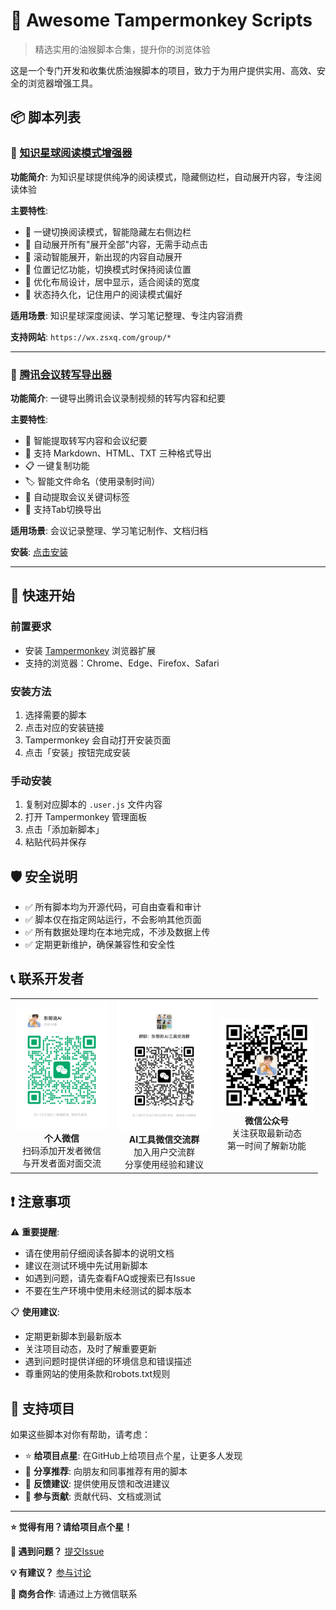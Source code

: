 # 🎯 Awesome Tampermonkey Scripts

> 精选实用的油猴脚本合集，提升你的浏览体验

这是一个专门开发和收集优质油猴脚本的项目，致力于为用户提供实用、高效、安全的浏览器增强工具。

## 📦 脚本列表

### 📖 [知识星球阅读模式增强器](ZsxqReadingMode)

**功能简介**: 为知识星球提供纯净的阅读模式，隐藏侧边栏，自动展开内容，专注阅读体验

**主要特性**:
- 🎯 一键切换阅读模式，智能隐藏左右侧边栏
- 📖 自动展开所有"展开全部"内容，无需手动点击
- 🔄 滚动智能展开，新出现的内容自动展开
- 📍 位置记忆功能，切换模式时保持阅读位置
- 🎨 优化布局设计，居中显示，适合阅读的宽度
- 💾 状态持久化，记住用户的阅读模式偏好

**适用场景**: 知识星球深度阅读、学习笔记整理、专注内容消费

**支持网站**: `https://wx.zsxq.com/group/*`

---

### 🎥 [腾讯会议转写导出器](TencentMeetingTranscriptExporter)

**功能简介**: 一键导出腾讯会议录制视频的转写内容和纪要

**主要特性**:
- 📝 智能提取转写内容和会议纪要
- 🎯 支持 Markdown、HTML、TXT 三种格式导出
- 📋 一键复制功能
- 🏷️ 智能文件命名（使用录制时间）
- 🔖 自动提取会议关键词标签
- 🔄 支持Tab切换导出

**适用场景**: 会议记录整理、学习笔记制作、文档归档

**安装**: [点击安装](https://greasyfork.org/zh-CN/scripts/540670-%E8%85%BE%E8%AE%AF%E4%BC%9A%E8%AE%AE%E8%BD%AC%E5%86%99%E7%BA%AA%E8%A6%81%E5%AF%BC%E5%87%BA%E7%A5%9E%E5%99%A8-tencent-meeting-transcript-exporter)

---

## 🚀 快速开始

### 前置要求
- 安装 [Tampermonkey](https://www.tampermonkey.net/) 浏览器扩展
- 支持的浏览器：Chrome、Edge、Firefox、Safari

### 安装方法
1. 选择需要的脚本
2. 点击对应的安装链接
3. Tampermonkey 会自动打开安装页面
4. 点击「安装」按钮完成安装

### 手动安装
1. 复制对应脚本的 `.user.js` 文件内容
2. 打开 Tampermonkey 管理面板
3. 点击「添加新脚本」
4. 粘贴代码并保存

## 🛡️ 安全说明

- ✅ 所有脚本均为开源代码，可自由查看和审计
- ✅ 脚本仅在指定网站运行，不会影响其他页面
- ✅ 所有数据处理均在本地完成，不涉及数据上传
- ✅ 定期更新维护，确保兼容性和安全性

## 📞 联系开发者

<table>
<tr>
<td align="center">
<img src="assets/东哥说AI_wechat.png" alt="个人微信：donggeai02" width="150"/><br/>
<strong>个人微信</strong><br/>
扫码添加开发者微信<br/>
与开发者面对面交流
</td>
<td align="center">
<img src="assets/东哥说AI_ai_tools_wechat_group.png" alt="微信交流群：实用工具分享" width="150"/><br/>
<strong>AI工具微信交流群</strong><br/>
加入用户交流群<br/>
分享使用经验和建议
</td>
<td align="center">
<img src="assets/东哥说AI_wechat_official_account.jpg" alt="微信公众号：东哥说AI" width="150"/><br/>
<strong>微信公众号</strong><br/>
关注获取最新动态<br/>
第一时间了解新功能
</td>
</tr>
</table>

## ❗ 注意事项

⚠️ **重要提醒**:
- 请在使用前仔细阅读各脚本的说明文档
- 建议在测试环境中先试用新脚本
- 如遇到问题，请先查看FAQ或搜索已有Issue
- 不要在生产环境中使用未经测试的脚本版本

📋 **使用建议**:
- 定期更新脚本到最新版本
- 关注项目动态，及时了解重要更新
- 遇到问题时提供详细的环境信息和错误描述
- 尊重网站的使用条款和robots.txt规则

## 🌟 支持项目

如果这些脚本对你有帮助，请考虑：

- ⭐ **给项目点星**: 在GitHub上给项目点个星，让更多人发现
- 🔄 **分享推荐**: 向朋友和同事推荐有用的脚本
- 💬 **反馈建议**: 提供使用反馈和改进建议
- 🤝 **参与贡献**: 贡献代码、文档或测试

---

**⭐ 觉得有用？请给项目点个星！**

**🐛 遇到问题？** [提交Issue](https://github.com/donggeai/Awesome-Tampermonkey-Scripts/issues)

**💡 有建议？** [参与讨论](https://github.com/donggeai/Awesome-Tampermonkey-Scripts/discussions)

**📧 商务合作**: 请通过上方微信联系